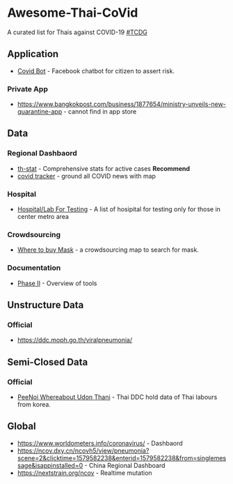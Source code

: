 # Awesome-Thai-CoVid
A curated list for Thais against COVID-19 [#TCDG](https://www.facebook.com/groups/192150165377624)

## Application
 - [Covid Bot](https://m.me/covid19bot) - Facebook chatbot for citizen to assert risk.
 
### Private App
 - <https://www.bangkokpost.com/business/1877654/ministry-unveils-new-quarantine-app> - cannot find in app store

## Data
### Regional Dashbaord
 - [th-stat](http://th-stat.com/) - Comprehensive stats for active cases **Recommend**
 - [covid tracker](https://covidtracker.5lab.co/) - ground all COVID news with map

### Hospital
 - [Hospital/Lab For Testing](https://map.nostramap.com/NostraMap/?layer/covid_19) - A list of hosipital for testing only for those in center metro area
### Crowdsourcing
 - [Where to buy Mask](https://futureforwardparty.org/%E0%B8%9E%E0%B8%B4%E0%B8%81%E0%B8%B1%E0%B8%94%E0%B8%AB%E0%B8%B2%E0%B8%8B%E0%B8%B7%E0%B9%89%E0%B8%AD%E0%B8%AB%E0%B8%99%E0%B9%89%E0%B8%B2%E0%B8%81%E0%B8%B2%E0%B8%81) - a crowdsourcing map to search for mask. 

### Documentation
 - [Phase II](https://drive.google.com/file/d/1FfaJACEDZXdO9yCSQa4qqKoE-I2Yuvbg/view?fbclid=IwAR09us3yzZM0og9_fWnsiTwFkHnqjIHgSZJO_LaJQ1VmKkxwqLlu8ky7cYI) - Overview of tools

## Unstructure Data
### Official
 - <https://ddc.moph.go.th/viralpneumonia/> 
 
## Semi-Closed Data
### Official 
 - [PeeNoi Whereabout Udon Thani](https://www.facebook.com/insideudon/posts/2676364612490379) - Thai DDC hold data of Thai labours from korea.
 

## Global
 - <https://www.worldometers.info/coronavirus/> - Dashbaord
 - <https://ncov.dxy.cn/ncovh5/view/pneumonia?scene=2&clicktime=1579582238&enterid=1579582238&from=singlemessage&isappinstalled=0> - China Regional Dashboard
 - <https://nextstrain.org/ncov> - Realtime mutation
 
 
 
